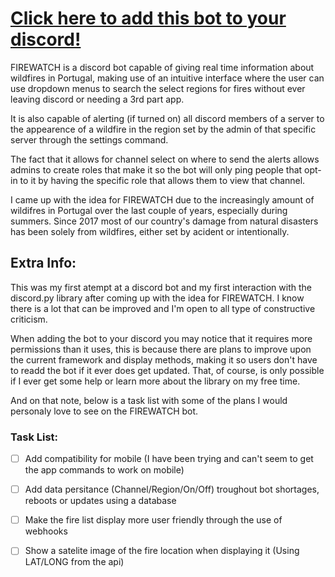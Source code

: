 # [Click here to add this bot to your discord!](https://discord.com/api/oauth2/authorize?client_id=999712607227359274&permissions=140123827264&scope=bot%20applications.commands)

FIREWATCH is a discord bot capable of giving real time information about wildfires in Portugal, making use of an intuitive interface where the user can use dropdown menus to search the select regions for fires without ever leaving discord or needing a 3rd part app.  

It is also capable of alerting (if turned on) all discord members of a server to the appearence of a wildfire in the region set by the admin of that specific server through the settings command.  

The fact that it allows for channel select on where to send the alerts allows admins to create roles that make it so the bot will only ping people that opt-in to it by having the specific role that allows them to view that channel.

I came up with the idea for FIREWATCH due to the increasingly amount of wildifres in Portugal over the last couple of years, especially during summers. Since 2017 most of our country's damage from natural disasters has been solely from wildfires, either set by acident or intentionally.

## Extra Info:
This was my first atempt at a discord bot and my first interaction with the discord.py library after coming up with the idea for FIREWATCH. I know there is a lot that can be improved and I'm open to all type of constructive criticism.

When adding the bot to your discord you may notice that it requires more permissions than it uses, this is because there are plans to improve upon the current framework and display methods, making it so users don't have to readd the bot if it ever does get updated. That, of course, is only possible if I ever get some help or learn more about the library on my free time.

And on that note, below is a task list with some of the plans I would personaly love to see on the FIREWATCH bot.  

### Task List:

- [ ] Add compatibility for mobile (I have been trying and can't seem to get the app commands to work on mobile)
- [ ] Add data persitance (Channel/Region/On/Off) troughout bot shortages, reboots or updates using a database
- [ ] Make the fire list display more user friendly through the use of webhooks
- [ ] Show a satelite image of the fire location when displaying it (Using LAT/LONG from the api)





